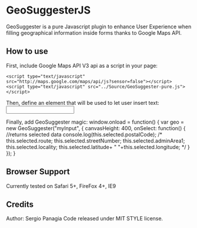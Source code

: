 GeoSuggesterJS
===========   

GeoSuggester is a pure Javascript plugin to enhance User Experience when filling geographical information inside forms thanks to Google Maps API.

How to use
---------- 

First, include Google Maps API V3 api as a script in your page:
	
	<script type="text/javascript" src="http://maps.google.com/maps/api/js?sensor=false"></script>
	<script type="text/javascript" src="../Source/GeoSuggester-pure.js"></script>
                                                                                 
Then, define an element that will be used to let user insert text:
	<input type="text" id="myInput" />

Finally, add GeoSuggester magic:
		window.onload = function()
		{
			var geo = new GeoSuggester("myInput",
			{
				canvasHeight: 400,
				onSelect: function()
				{
					//returns selected data
					console.log(this.selected.postalCode);
					/*
					this.selected.route;
					this.selected.streetNumber;
					this.selected.adminArea1; 
				    this.selected.locality;
					this.selected.latitude+ " "+this.selected.longitude;
					*/ 
				}
			});
		} 

Browser Support
----------	   
Currently tested on Safari 5+, FireFox 4+, IE9     


Credits
----------
Author: Sergio Panagia
Code released under MIT STYLE license. 
